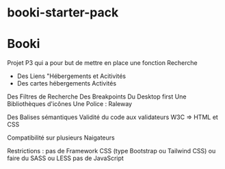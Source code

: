 # booki-starter-pack

# Booki

Projet P3 qui a pour but de mettre en place une fonction Recherche

* Des Liens "Hébergements et Acitivités
* Des cartes hébergements Activités

Des Filtres de Recherche
Des Breakpoints
Du Desktop first
Une Bibliothèques d'icônes
Une Police : Raleway

Des Balises sémantiques
Validité du code aux validateurs W3C => HTML et CSS

Compatibilité sur plusieurs Naigateurs

Restrictions : pas de Framework CSS (type Bootstrap ou Tailwind CSS) ou faire du SASS ou LESS
pas de JavaScript
